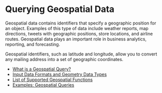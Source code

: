# Querying Geospatial Data<a name="querying-geospatial-data"></a>

Geospatial data contains identifiers that specify a geographic position for an object\. Examples of this type of data include weather reports, map directions, tweets with geographic positions, store locations, and airline routes\. Geospatial data plays an important role in business analytics, reporting, and forecasting\.

Geospatial identifiers, such as latitude and longitude, allow you to convert any mailing address into a set of geographic coordinates\.


+ [What is a Geospatial Query?](geospatial-query-what-is.md)
+ [Input Data Formats and Geometry Data Types](geospatial-input-data-formats-supported-geometry-types.md)
+ [List of Supported Geospatial Functions](geospatial-functions-list.md)
+ [Examples: Geospatial Queries](geospatial-example-queries.md)